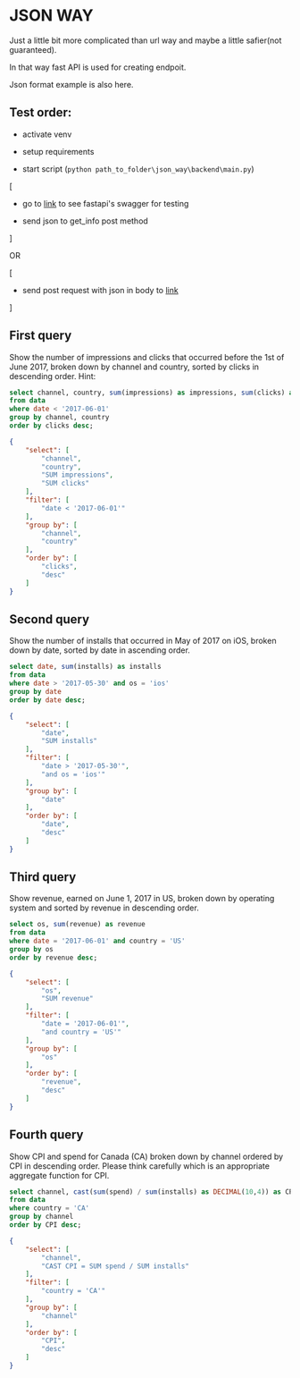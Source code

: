 # JSON WAY

Just a little bit more complicated than url way and maybe a little safier(not guaranteed).

In that way fast API is used for creating endpoit.

Json format example is also here.

## Test order:

* activate venv

* setup requirements

* start script (`python path_to_folder\json_way\backend\main.py`)

[

* go to [link](http://localhost:8000/docs#) to see fastapi's swagger for testing

* send json to get_info post method

]

OR

[

* send post request with json in body to [link](http://localhost:8000/get_info)

]

## First query

Show the number of impressions and clicks that occurred before the 1st of June 2017, broken down by channel and country, sorted by clicks in descending order. Hint:

``` sql
select channel, country, sum(impressions) as impressions, sum(clicks) as clicks 
from data 
where date < '2017-06-01' 
group by channel, country 
order by clicks desc;
```

```json
{
    "select": [
        "channel",
        "country",
        "SUM impressions",
        "SUM clicks"
    ],
    "filter": [
        "date < '2017-06-01'"
    ],
    "group by": [
        "channel",
        "country"
    ],
    "order by": [
        "clicks",
        "desc"
    ]
}
```

## Second query

Show the number of installs that occurred in May of 2017 on iOS, broken down by date, sorted by date in ascending order.

``` sql
select date, sum(installs) as installs
from data
where date > '2017-05-30' and os = 'ios'
group by date
order by date desc;
```

```json
{
    "select": [
        "date",
        "SUM installs"
    ],
    "filter": [
        "date > '2017-05-30'",
        "and os = 'ios'"
    ],
    "group by": [
        "date"
    ],
    "order by": [
        "date",
        "desc"
    ]
}
```

## Third query

Show revenue, earned on June 1, 2017 in US, broken down by operating system and sorted by revenue in descending order.

```sql
select os, sum(revenue) as revenue
from data
where date = '2017-06-01' and country = 'US'
group by os
order by revenue desc;
```

```json
{
    "select": [
        "os",
        "SUM revenue"
    ],
    "filter": [
        "date = '2017-06-01'",
        "and country = 'US'"
    ],
    "group by": [
        "os"
    ],
    "order by": [
        "revenue",
        "desc"
    ]
}
```

## Fourth query

Show CPI and spend for Canada (CA) broken down by channel ordered by CPI in descending order. Please think carefully which is an appropriate aggregate function for CPI.

```sql
select channel, cast(sum(spend) / sum(installs) as DECIMAL(10,4)) as CPI
from data
where country = 'CA'
group by channel
order by CPI desc;
```

```json
{
    "select": [
        "channel",
        "CAST CPI = SUM spend / SUM installs"
    ],
    "filter": [
        "country = 'CA'"
    ],
    "group by": [
        "channel"
    ],
    "order by": [
        "CPI",
        "desc"
    ]
}
```
